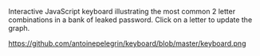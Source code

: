 Interactive JavaScript keyboard illustrating the most common 2 letter combinations in a bank of leaked password. Click on a letter to update the graph. 

https://github.com/antoinepelegrin/keyboard/blob/master/keyboard.png
